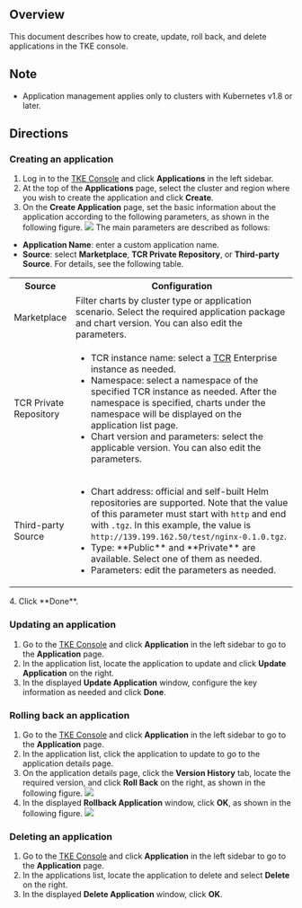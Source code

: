 ## Overview

This document describes how to create, update, roll back, and delete applications in the TKE console.

## Note

- Application management applies only to clusters with Kubernetes v1.8 or later.

## Directions

### Creating an application

1. Log in to the [TKE Console](https://console.cloud.tencent.com/tke2/helm) and click **Applications** in the left sidebar.
2. At the top of the **Applications** page, select the cluster and region where you wish to create the application and click **Create**.
3. On the **Create Application** page, set the basic information about the application according to the following parameters, as shown in the following figure.
![](https://main.qcloudimg.com/raw/f636846a914a1ec71c4f6c1870cfa831.png)
The main parameters are described as follows:
 - **Application Name**: enter a custom application name.
 - **Source**: select **Marketplace**, **TCR Private Repository**, or **Third-party Source**. For details, see the following table.
 <table>
 <tr>
	 <th width="17%">Source</th>
	 <th>Configuration</th>
 </tr>
 <tr>
	 <td>Marketplace</td>
	 <td>
	 Filter charts by cluster type or application scenario. Select the required application package and chart version. You can also edit the parameters.
	 </td>
 </tr>
  <tr>
	 <td>TCR Private Repository</td>
	 <td><ul class="params">
	 <li>TCR instance name: select a <a href="https://intl.cloud.tencent.com/document/product/1051/35480">TCR</a> Enterprise instance as needed.</li>
	 <li>Namespace: select a namespace of the specified TCR instance as needed. After the namespace is specified, charts under the namespace will be displayed on the application list page.</li>
	 <li>Chart version and parameters: select the applicable version. You can also edit the parameters.</li>
	 </ul></td>
 </tr>
  <tr>
	 <td>Third-party Source</td>
	 <td><ul class="params">
	 <li>Chart address: official and self-built Helm repositories are supported. Note that the value of this parameter must start with <code>http</code> and end with <code>.tgz</code>. In this example, the value is <code>http://139.199.162.50/test/nginx-0.1.0.tgz</code>.</li>
	 <li>Type: **Public** and **Private** are available. Select one of them as needed.</li>
	 <li>Parameters: edit the parameters as needed.</li>
	 </ul></td>
 </tr>
 </table>
4. Click **Done**.

### Updating an application

1. Go to the [TKE Console](https://console.cloud.tencent.com/tke2/helm) and click **Application** in the left sidebar to go to the **Application** page.
2. In the application list, locate the application to update and click **Update Application** on the right.
3. In the displayed **Update Application** window, configure the key information as needed and click **Done**.

### Rolling back an application

1. Go to the [TKE Console](https://console.cloud.tencent.com/tke2/helm) and click **Application** in the left sidebar to go to the **Application** page.
2. In the application list, click the application to update to go to the application details page.
3. On the application details page, click the **Version History** tab, locate the required version, and click **Roll Back** on the right, as shown in the following figure.
   ![](https://main.qcloudimg.com/raw/47fc42e6601945f665fa270c31c8b085.png)
4. In the displayed **Rollback Application** window, click **OK**, as shown in the following figure.
   ![](https://main.qcloudimg.com/raw/c0b642ce3f89898c1c59c85911c484d6.png)

### Deleting an application

1. Go to the [TKE Console](https://console.cloud.tencent.com/tke2/helm) and click **Application** in the left sidebar to go to the **Application** page.
2. In the applications list, locate the application to delete and select **Delete** on the right.
3. In the displayed **Delete Application** window, click **OK**.
